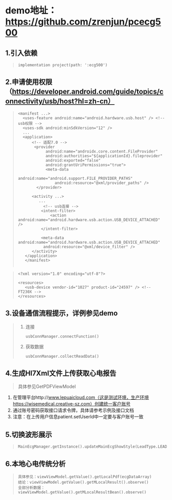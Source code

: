 #  demo地址：https://github.com/zrenjun/pcecg500



## 1.引入依赖

> ```
> implementation project(path: ':ecg500')
> ```



## 2.申请使用权限（https://developer.android.com/guide/topics/connectivity/usb/host?hl=zh-cn）

> ```
> <manifest ...>
>   <uses-feature android:name="android.hardware.usb.host" /> <!-- usb权限 -->
>   <uses-sdk android:minSdkVersion="12" />
>   ...
>   <application>
>       <!-- 适配7.0 -->
>        <provider
>             android:name="androidx.core.content.FileProvider"
>             android:authorities="${applicationId}.fileprovider"
>             android:exported="false"
>             android:grantUriPermissions="true">
>             <meta-data
>                 android:name="android.support.FILE_PROVIDER_PATHS"
>                 android:resource="@xml/provider_paths" />
>         </provider>
>    
>       <activity ...>
>          ...
>            <!-- usb连接 -->
>           <intent-filter>
>               <action android:name="android.hardware.usb.action.USB_DEVICE_ATTACHED" />
>           </intent-filter>
>    
>           <meta-data android:name="android.hardware.usb.action.USB_DEVICE_ATTACHED"
>            android:resource="@xml/device_filter" />
>       </activity>
>    </application>
>    </manifest>
>   
> ```

> ```
> <?xml version="1.0" encoding="utf-8"?>
> 
> <resources>
>    <usb-device vendor-id="1027" product-id="24597" /> <!-- FT230X -->
> </resources>
> ```



## 3.设备通信流程提示，详例参见demo

> 1. 连接      
>
>    ```
>    usbConnManager.connectFunction()
>    ```
>
> 2. 获取数据 
>
>    ```
>    usbConnManager.collectReadData()
>    ```



## 4.生成Hl7Xml文件上传获取心电报告

> 具体参见GetPDFViewModel

1. 在管理平台http://www.lepuaicloud.com（这是测试环境，生产环境https://wisemedical.creative-sz.com）创建统一客户账号
2. 通过账号密码获取接口请求令牌，具体请参考示例及接口文档
3. 注意：在上传用户信息patient.setUserId中一定要与客户账号一致



## 5.切换波形展示

> ```
> MainEcgManager.getInstance().updateMainEcgShowStyle(LeadType.LEAD_6)
> ```



## 6.本地心电传统分析

> ```
> 具体参见：viewViewModel.getValue().getLocalPdf(ecgDataArray)
> 结论：viewViewModel.getValue().getMLocalResult().observe()
> 全部分析数据：viewViewModel.getValue().getMLocalResultBean().observe()
> ```
> 

